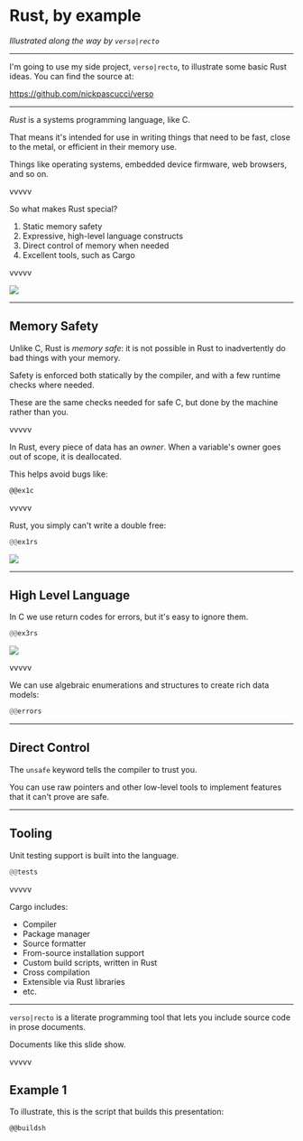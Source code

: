 # Rust, by example

_Illustrated along the way by `verso|recto`_

-----

I'm going to use my side project, `verso|recto`, to illustrate some basic Rust
ideas. You can find the source at:

https://github.com/nickpascucci/verso

-----

_Rust_ is a systems programming language, like C.

That means it's intended for use in writing things that need to be fast, close to the metal, or
efficient in their memory use.

Things like operating systems, embedded device firmware, web browsers, and so on.

vvvvv

So what makes Rust special?

1. Static memory safety
2. Expressive, high-level language constructs
3. Direct control of memory when needed
4. Excellent tools, such as Cargo

vvvvv

![](examples/comparison.png)

-----

## Memory Safety

Unlike C, Rust is _memory safe_: it is not possible in Rust to inadvertently do bad things with your
memory.

Safety is enforced both statically by the compiler, and with a few runtime checks where needed.

These are the same checks needed for safe C, but done by the machine rather than you.

vvvvv

In Rust, every piece of data has an _owner_. When a variable's owner goes out of scope, it is deallocated.

This helps avoid bugs like:

```c
@@ex1c
```

vvvvv

Rust, you simply can't write a double free:

```rust
@@ex1rs
```

![](examples/ex1.png)

-----

## High Level Language

In C we use return codes for errors, but it's easy to ignore them.

```rust
@@ex3rs
```

![](examples/ex3.png)

vvvvv

We can use algebraic enumerations and structures to create rich data models:

```rust
@@errors
```

-----

## Direct Control

The `unsafe` keyword tells the compiler to trust you.

You can use raw pointers and other low-level tools to implement features that it can't prove are safe.

-----

## Tooling

Unit testing support is built into the language.

```rust
@@tests
```

vvvvv

Cargo includes:
 - Compiler
 - Package manager
 - Source formatter
 - From-source installation support
 - Custom build scripts, written in Rust
 - Cross compilation
 - Extensible via Rust libraries
 - etc.

-----

`verso|recto` is a literate programming tool that lets you include source code
in prose documents.

Documents like this slide show.

vvvvv

## Example 1

To illustrate, this is the script that builds this presentation:

```bash
@@buildsh
```
